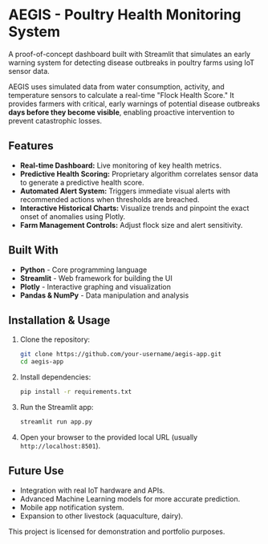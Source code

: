 #  AEGIS - Poultry Health Monitoring System

A proof-of-concept dashboard built with Streamlit that simulates an early warning system for detecting disease outbreaks in poultry farms using IoT sensor data.

AEGIS uses simulated data from water consumption, activity, and temperature sensors to calculate a real-time "Flock Health Score." It provides farmers with critical, early warnings of potential disease outbreaks **days before they become visible**, enabling proactive intervention to prevent catastrophic losses.

## Features

-   **Real-time Dashboard:** Live monitoring of key health metrics.
-   **Predictive Health Scoring:** Proprietary algorithm correlates sensor data to generate a predictive health score.
-   **Automated Alert System:** Triggers immediate visual alerts with recommended actions when thresholds are breached.
-   **Interactive Historical Charts:** Visualize trends and pinpoint the exact onset of anomalies using Plotly.
-   **Farm Management Controls:** Adjust flock size and alert sensitivity.

## Built With

-   **Python** - Core programming language
-   **Streamlit** - Web framework for building the UI
-   **Plotly** - Interactive graphing and visualization
-   **Pandas & NumPy** - Data manipulation and analysis

##  Installation & Usage

1.  Clone the repository:
    ```bash
    git clone https://github.com/your-username/aegis-app.git
    cd aegis-app
    ```
2.  Install dependencies:
    ```bash
    pip install -r requirements.txt
    ```
3.  Run the Streamlit app:
    ```bash
    streamlit run app.py
    ```
4.  Open your browser to the provided local URL (usually `http://localhost:8501`).


## Future Use

- Integration with real IoT hardware and APIs.
- Advanced Machine Learning models for more accurate prediction.
- Mobile app notification system.
- Expansion to other livestock (aquaculture, dairy).



This project is licensed for demonstration and portfolio purposes.

